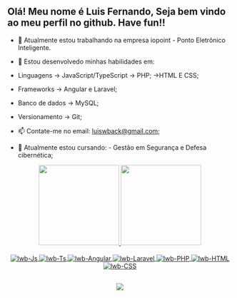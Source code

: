 ## Olá! Meu nome é Luis Fernando, Seja bem vindo ao meu perfil no github. Have fun!!


- 🔭 Atualmente estou trabalhando na empresa iopoint - Ponto Eletrônico Inteligente.
- 🌱 Estou desenvolvedo minhas habilidades em: 
- Linguagens -> JavaScript/TypeScript -> PHP; ->HTML E CSS; 
- Frameworks -> Angular e Laravel; 
- Banco de dados -> MySQL; 
- Versionamento -> Git;

- 📫 Contate-me no email: luiswback@gmail.com;
- 📖 Atualmente estou cursando: -  Gestão em Segurança e Defesa cibernética;

<div align="center" margin-bottom: 50px>
  <a href="https://github.com/luiswback?tab=repositories">
  <img height="180em" src="https://github-readme-stats.vercel.app/api?username=luiswback&show_icons=true&theme=blue-green&include_all_commits=true&count_private=true"/>
  <img height="180em" src="https://github-readme-stats.vercel.app/api/top-langs/?username=luiswback&layout=compact&langs_count=7&theme=blue-green"/>
</div>
  
<div align="center" style="display: inline_block" margin-bottom: 50px ><br>
  <img align="center" alt="lwb-Js" src="https://img.shields.io/badge/JavaScript-F7DF1E?style=for-the-badge&logo=javascript&logoColor=black">
  <img align="center" alt="lwb-Ts" src="https://img.shields.io/badge/TypeScript-007ACC?style=for-the-badge&logo=typescript&logoColor=white">
  <img align="center" alt="lwb-Angular" src="https://img.shields.io/badge/Angular-DD0031?style=for-the-badge&logo=angular&logoColor=white">
   <img align="center" alt="lwb-Laravel" src="https://img.shields.io/badge/Laravel-FF2D20?style=for-the-badge&logo=laravel&logoColor=white">
  <img align="center" alt="lwb-PHP" src="https://img.shields.io/badge/PHP-777BB4?style=for-the-badge&logo=php&logoColor=white">
  <img align="center" alt="lwb-HTML"  src="https://img.shields.io/badge/HTML5-E34F26?style=for-the-badge&logo=html5&logoColor=white">
  <img align="center" alt="lwb-CSS"  src="https://img.shields.io/badge/CSS3-1572B6?style=for-the-badge&logo=css3&logoColor=white">
</div>
  
  ##
  
  <div align="center">
     <a href="https://www.linkedin.com/in/luiswback/" target="_blank"><img src="https://img.shields.io/badge/-LinkedIn-%230077B5?style=for-the-badge&logo=linkedin&logoColor=white" target="_blank"></a> 
  </div>
  

